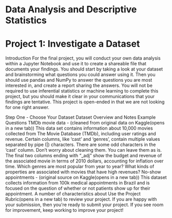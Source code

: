 # Data Analysis and Descriptive Statistics

# Project 1: Investigate a Dataset

Introduction
For the final project, you will conduct your own data analysis within a Jupyter Notebook and use it to create a shareable file that documents your findings. You should start by taking a look at your dataset and brainstorming what questions you could answer using it. Then you should use pandas and NumPy to answer the questions you are most interested in, and create a report sharing the answers. You will not be required to use inferential statistics or machine learning to complete this project, but you should make it clear in your communications that your findings are tentative. This project is open-ended in that we are not looking for one right answer.

Step One - Choose Your Dataset
Dataset	Overview and Notes	Example Questions
TMDb movie data - (cleaned from original data on Kaggle(opens in a new tab))	This data set contains information about 10,000 movies collected from The Movie Database (TMDb), including user ratings and revenue.
Certain columns, like ‘cast’ and ‘genres’, contain multiple values separated by pipe (|) characters.
There are some odd characters in the ‘cast’ column. Don’t worry about cleaning them. You can leave them as is.
The final two columns ending with “_adj” show the budget and revenue of the associated movie in terms of 2010 dollars, accounting for inflation over time.
Which genres are most popular from year to year? What kinds of properties are associated with movies that have high revenues?
No-show appointments - (original source on Kaggle(opens in a new tab))	This dataset collects information from 100k medical appointments in Brazil and is focused on the question of whether or not patients show up for their appointment. A number of characteristics about 
Use the Project Rubric(opens in a new tab) to review your project. If you are happy with your submission, then you're ready to submit your project. If you see room for improvement, keep working to improve your project!
